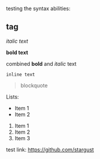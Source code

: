 testing the syntax abilities:

## <h2> tag

  *italic text*

  **bold text**

  combined **bold** and *italic* text
  
`inline text`

> blockquote
  
Lists:

* Item 1
* Item 2

1. Item 1
1. Item 2
1. Item 3
  

test link: https://github.com/stargust

